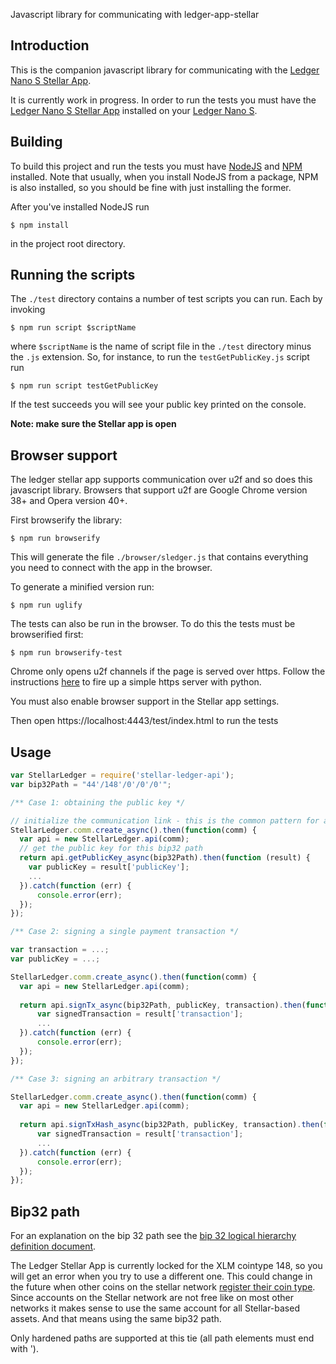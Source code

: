 Javascript library for communicating with ledger-app-stellar

## Introduction

This is the companion javascript library for communicating with the [Ledger Nano S Stellar App](https://github.com/lenondupe/ledger-app-stellar).

It is currently work in progress. In order to run the tests you must have the [Ledger Nano S Stellar App](https://github.com/lenondupe/ledger-app-stellar) installed on your [Ledger Nano S](https://www.ledgerwallet.com/products/ledger-nano-s).

## Building

To build this project and run the tests you must have [NodeJS](https://nodejs.org/en/) and [NPM](https://www.npmjs.com/) installed. Note that usually, when you install NodeJS from a package, NPM is also installed, so you should be fine with just installing the former.

After you've installed NodeJS run

```$ npm install```

in the project root directory.

## Running the scripts

The `./test` directory contains a number of test scripts you can run. Each by invoking

```$ npm run script $scriptName```

where `$scriptName` is the name of script file in the `./test` directory minus the `.js` extension. So, for instance, to run the `testGetPublicKey.js` script run

```$ npm run script testGetPublicKey```

If the test succeeds you will see your public key printed on the console.

**Note: make sure the Stellar app is open**

## Browser support

The ledger stellar app supports communication over u2f and so does this javascript library. Browsers that support u2f are Google Chrome version 38+ and Opera version 40+.

First browserify the library:

```$ npm run browserify```

This will generate the file `./browser/sledger.js` that contains everything you need to connect with the app in the browser.

To generate a minified version run:

```$ npm run uglify```

The tests can also be run in the browser. To do this the tests must be browserified first:

```$ npm run browserify-test```

Chrome only opens u2f channels if the page is served over https. Follow the instructions [here](https://gist.github.com/dergachev/7028596) to fire up a simple https server with python.

You must also enable browser support in the Stellar app settings.

Then open https://localhost:4443/test/index.html to run the tests

## Usage

```javascript
var StellarLedger = require('stellar-ledger-api');
var bip32Path = "44'/148'/0'/0'/0'";

/** Case 1: obtaining the public key */

// initialize the communication link - this is the common pattern for all operations
StellarLedger.comm.create_async().then(function(comm) {
  var api = new StellarLedger.api(comm);
  // get the public key for this bip32 path
  return api.getPublicKey_async(bip32Path).then(function (result) {
    var publicKey = result['publicKey'];
    ...
  }).catch(function (err) {
      console.error(err);
  });
});

/** Case 2: signing a single payment transaction */

var transaction = ...;
var publicKey = ...;

StellarLedger.comm.create_async().then(function(comm) {
  var api = new StellarLedger.api(comm);
  
  return api.signTx_async(bip32Path, publicKey, transaction).then(function (result) {
      var signedTransaction = result['transaction'];
      ...
  }).catch(function (err) {
      console.error(err);
  });
});

/** Case 3: signing an arbitrary transaction */

StellarLedger.comm.create_async().then(function(comm) {
  var api = new StellarLedger.api(comm);
  
  return api.signTxHash_async(bip32Path, publicKey, transaction).then(function (result) {
      var signedTransaction = result['transaction'];
      ...
  }).catch(function (err) {
      console.error(err);
  });
});
```

## Bip32 path

For an explanation on the bip 32 path see the [bip 32 logical hierarchy definition document](https://github.com/bitcoin/bips/blob/master/bip-0044.mediawiki).

The Ledger Stellar App is currently locked for the XLM cointype 148, so you will get an error when you try to use a different one. This could change in the future when other coins on the stellar network [register their coin type](https://github.com/satoshilabs/slips/blob/master/slip-0044.md). Since accounts on the Stellar network are not free like on most other networks it makes sense to use the same account for all Stellar-based assets. And that means using the same bip32 path.

Only hardened paths are supported at this tie (all path elements must end with ').
